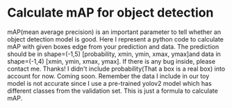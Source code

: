 # Calculate mAP for object detection
mAP(mean average precision) is an important parameter to tell whether an object detection model is good. Here I represent a python code to calculate mAP with given boxes edge from your prediction and data. The prediction should be in shape=(-1,5) [probability, xmin, ymin, xmax, ymax]and data in shape=(-1,4) [xmin, ymin, xmax, ymax]. If there is any bug inside, please contact me. Thanks!
I didn't include probability(That a box is a real box) into account for now. Coming soon.
Remember the data I include in our toy model is not accurate since I use a pre-trained yolov2 model which has different classes from the validation set. This is just a formula to calculate mAP.

